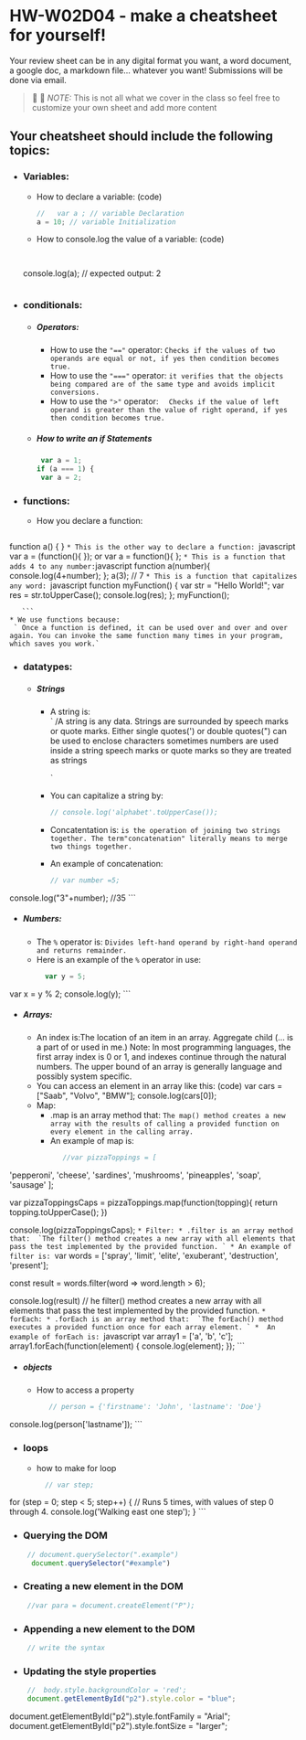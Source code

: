 # HW-W02D04 - make a cheatsheet for yourself!

Your review sheet can be in any digital format you want, a word document, a google doc, a markdown file… whatever you want! Submissions will be done via email.

> 📢 📢  *NOTE:*  This is not all what we cover in the class so feel free to customize your own sheet and add more content

## Your cheatsheet should include the following topics:

* ### Variables:
  * How to declare a variable: (code)
    ```javascript
    //   var a ; // variable Declaration 
    a = 10; // variable Initialization

  
     ```
  * How to console.log the value of a variable: (code)
    ```javascript
 

  console.log(a);
  // expected output: 2
     ```
* ### conditionals:
  * ##### Operators:
    * How to use the `"=="` operator: 
       `Checks if the values of two operands are equal or not, if yes then condition becomes true.  `
    * How to use the `"==="` operator: 
       `it verifies that the objects being compared are of the same type and avoids implicit conversions.`
    * How to use the `">"` operator: 
        `	Checks if the value of left operand is greater than the value of right operand, if yes then condition becomes true. `
        
   * ##### How to write an if Statements 
      ```javascript
       var a = 1;
      if (a === 1) {
       var a = 2;
     
   
       ```
 * ### functions:
    * How you declare a function: 
      ```javascript
function a() {
}       ```
    * This is the other way to declare a function: 
      ```javascript
       var a = (function(){
       });
       or
       var a = function(){
       };
       ```
    * This is a function that adds 4 to any number:
        ```javascript
        function a(number){
        console.log(4+number); 
        };
        a(3); // 7 
       ```
    * This is a function that capitalizes any word: 
        ```javascript
function myFunction() {
    var str = "Hello World!";
    var res = str.toUpperCase();
    console.log(res);
};
myFunction();


       ```
    * We use functions because:
     ` Once a function is defined, it can be used over and over and over again. You can invoke the same function many times in your program, which saves you work.`
* ### datatypes:
  * ##### Strings
    * A string is:  
        `
      /A string is any data. Strings are surrounded by speech marks or quote marks. Either single quotes(') or double quotes(") can be used to enclose characters sometimes numbers are used inside a string speech marks or quote marks so they are treated as strings
        
        `
    * You can capitalize a string by: 
        ```javascript
        // console.log('alphabet'.toUpperCase());
       ```
    * Concatentation is: 
        ` is the operation of joining two strings together. The term"concatenation" literally means to merge two things together. `
    * An example of concatenation:
         ```javascript
        // var number =5;

console.log("3"+number); //35
       ```
  * ##### Numbers:
    * The `%` operator is: 
       `Divides left-hand operand by right-hand operand and returns remainder. `
    * Here is an example of the `%` operator in use:
       ```javascript
         var y = 5;
  var x = y % 2;
  console.log(y); 
       ```
  * ##### Arrays:
    * An index is:The location of an item in an array. Aggregate child (... is a part of or used in me.) Note: In most programming languages, the first array index is 0 or 1, and indexes continue through the natural numbers. The upper bound of an array is generally language and possibly system specific.
    * You can access an element in an array like this: (code)
    var cars = ["Saab", "Volvo", "BMW"];
console.log(cars[0]);
    * Map:
      * .map is an array method that: 
         `The map() method creates a new array with the results of calling a provided function on every element in the calling array. `
      * An example of map is: 
        ```javascript
           //var pizzaToppings = [
  'pepperoni',
  'cheese',
  'sardines',
  'mushrooms',
  'pineapples',
  'soap',
  'sausage'
];

var pizzaToppingsCaps = pizzaToppings.map(function(topping){
  return topping.toUpperCase();
})

console.log(pizzaToppingsCaps);
         ```
    * Filter:
      * .filter is an array method that: 
          `The filter() method creates a new array with all elements that pass the test implemented by the provided function. `
      * An example of filter is: 
        ```var words = ['spray', 'limit', 'elite', 'exuberant', 'destruction', 'present'];

const result = words.filter(word => word.length > 6);

console.log(result)
           // he filter() method creates a new array with all elements that pass the test implemented by the provided function.
         ```
    * forEach:
      * .forEach is an array method that: 
         `The forEach() method executes a provided function once for each array element. `
      *  An example of forEach is: 
         ```javascript
          var array1 = ['a', 'b', 'c'];
array1.forEach(function(element) {
  console.log(element);
});
         ```

   * ##### objects
     * How to access a property  
        ```javascript
           // person = {'firstname': 'John', 'lastname': 'Doe'}

console.log(person['lastname']);
        ```
* ### loops
     *   how to make for loop 
         ```javascript
           // var step;
for (step = 0; step < 5; step++) {
  // Runs 5 times, with values of step 0 through 4.
  console.log('Walking east one step');
}
          ```
* ### Querying the DOM
  ```javascript
   // document.querySelector(".example")
    document.querySelector("#example")
  ```
* ### Creating a new element in the DOM
  ```javascript
   //var para = document.createElement("P");

  ```
* ### Appending a new element to the DOM
  ```javascript
   // write the syntax
  ```
* ### Updating the style properties
  ```javascript
   //  body.style.backgroundColor = 'red';
   document.getElementById("p2").style.color = "blue";
document.getElementById("p2").style.fontFamily = "Arial";
document.getElementById("p2").style.fontSize = "larger";
   

  ```
